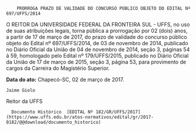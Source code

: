         PRORROGA PRAZO DE VALIDADE DO CONCURSO PÚBLICO OBJETO DO EDITAL Nº 697/UFFS/2014  

O REITOR DA UNIVERSIDADE FEDERAL DA FRONTEIRA SUL - UFFS, no uso de suas atribuições legais, torna pública a prorrogação por 02 (dois) anos, a partir de 17 de março de 2017, do prazo de validade do concurso público objeto do Edital nº 697/UFFS/2014, de 03 de novembro de 2014, publicado no Diário Oficial da União de 04 de novembro de 2014, seção 3, páginas 54 à 59, homologado pelo Edital nº 179/UFFS/2015, publicado no Diário Oficial da União de 17 de março de 2015, seção 3, página 53, para provimento de cargos da Carreira do Magistério Superior.

  

   **Data do ato:** Chapecó-SC, 02 de março de 2017.   
 

    Jaime Giolo   
 Reitor da UFFS 

      Documento Histórico  [EDITAL Nº 182/GR/UFFS/2017](https://www.uffs.edu.br/atos-normativos/edital/gr/2017-0182/@@download/documento_historico)     
      